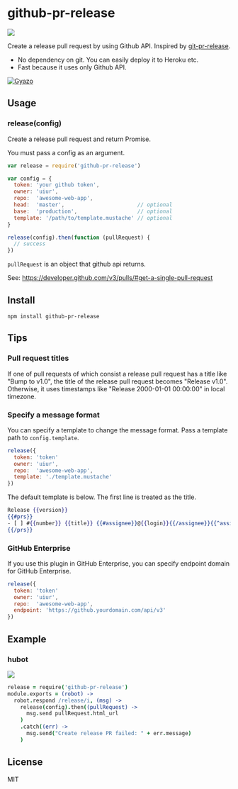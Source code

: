 # github-pr-release
[![](https://img.shields.io/npm/v/github-pr-release.svg)](https://www.npmjs.com/package/github-pr-release)

Create a release pull request by using Github API. Inspired by [git-pr-release]( https://github.com/motemen/git-pr-release).

* No dependency on git. You can easily deploy it to Heroku etc.
* Fast because it uses only Github API.

[![Gyazo](http://i.gyazo.com/7484a59ade4e96ce9a015f1aa817cab8.png)](http://gyazo.com/7484a59ade4e96ce9a015f1aa817cab8)


## Usage
### release(config)
Create a release pull request and return Promise.

You must pass a config as an argument.

``` javascript
var release = require('github-pr-release')

var config = {
  token: 'your github token',
  owner: 'uiur',
  repo:  'awesome-web-app',
  head:  'master',                       // optional
  base:  'production',                   // optional
  template: '/path/to/template.mustache' // optional
}

release(config).then(function (pullRequest) {
  // success
})
```

`pullRequest` is an object that github api returns.

See: https://developer.github.com/v3/pulls/#get-a-single-pull-request

## Install
```
npm install github-pr-release
```

## Tips
### Pull request titles

If one of pull requests of which consist a release pull request has a title like "Bump to v1.0", the title of the release pull request becomes "Release v1.0". Otherwise, it uses timestamps like "Release 2000-01-01 00:00:00" in local timezone.

### Specify a message format
You can specify a template to change the message format. Pass a template path to `config.template`.

```javascript
release({
  token: 'token'
  owner: 'uiur',
  repo:  'awesome-web-app',
  template: './template.mustache'
})
```

The default template is below. The first line is treated as the title.

```mustache
Release {{version}}
{{#prs}}
- [ ] #{{number}} {{title}} {{#assignee}}@{{login}}{{/assignee}}{{^assignee}}{{#user}}@{{login}}{{/user}}{{/assignee}}
{{/prs}}
```

### GitHub Enterprise
If you use this plugin in GitHub Enterprise, you can specify endpoint domain for GitHub Enterprise.

```javascript
release({
  token: 'token'
  owner: 'uiur',
  repo:  'awesome-web-app',
  endpoint: 'https://github.yourdomain.com/api/v3'
})
```

## Example

### hubot
![](http://i.gyazo.com/018755d09bbc857aeafdf48372912d79.png)

``` coffee
release = require('github-pr-release')
module.exports = (robot) ->
  robot.respond /release/i, (msg) ->
    release(config).then((pullRequest) ->
      msg.send pullRequest.html_url
    )
    .catch((err) ->
      msg.send("Create release PR failed: " + err.message)
    )
```

## License
MIT
